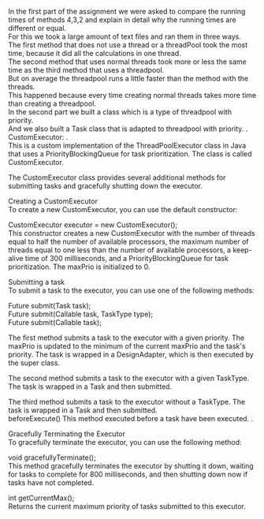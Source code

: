 In the first part of the assignment we were asked to compare the running times of methods 4,3,2 and explain in detail why the running times are different or equal.<br />
For this we took a large amount of text files and ran them in three ways.<br />
The first method that does not use a thread or a threadPool took the most time, because it did all the calculations in one thread.<br />
The second method that uses normal threads took more or less the same time as the third method that uses a threadpool.<br />
But on average the threadpool runs a little faster than the method with the threads.<br />
This happened because every time creating normal threads takes more time than creating a threadpool.<br />
In the second part we built a class which is a type of threadpool with priority.<br />
And we also built a Task class that is adapted to threadpool with priority. .<br />
CustomExecutor: .<br />
This is a custom implementation of the ThreadPoolExecutor class in Java that uses a PriorityBlockingQueue for task prioritization. The class is called CustomExecutor.<br />

The CustomExecutor class provides several additional methods for submitting tasks and gracefully shutting down the executor.<br />

Creating a CustomExecutor<br />
To create a new CustomExecutor, you can use the default constructor:<br />

CustomExecutor executor = new CustomExecutor();<br />
This constructor creates a new CustomExecutor with the number of threads equal to half the number of available processors, the maximum number of threads equal to one less than the number of available processors, a keep-alive time of 300 milliseconds, and a PriorityBlockingQueue for task prioritization. The maxPrio is initialized to 0.<br />

Submitting a task<br />
To submit a task to the executor, you can use one of the following methods:<br />

Future<T> submit(Task<T> task);<br />
Future<V> submit(Callable<V> task, TaskType type);<br />
Future<V> submit(Callable<V> task);<br />

The first method submits a task to the executor with a given priority. The maxPrio is updated to the minimum of the current maxPrio and the task's priority. The task is wrapped in a DesignAdapter, which is then executed by the super class.<br />

The second method submits a task to the executor with a given TaskType. The task is wrapped in a Task and then submitted.<br />

The third method submits a task to the executor without a TaskType. The task is wrapped in a Task and then submitted.<br />
 beforeExecute() This method executed before a task have been executed. .<br />
 
Gracefully Terminating the Executor<br />
To gracefully terminate the executor, you can use the following method:<br />

void gracefullyTerminate();<br />
This method gracefully terminates the executor by shutting it down, waiting for tasks to complete for 800 milliseconds, and then shutting down now if tasks have not completed.<br />

int getCurrentMax();<br /> Returns the current maximum priority of tasks submitted to this executor.<br />





